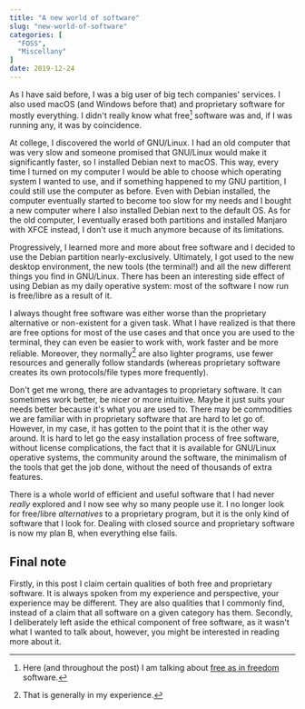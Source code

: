 ```yaml
---
title: "A new world of software"
slug: "new-world-of-software"
categories: [
  "FOSS",
  "Miscellany"
]
date: 2019-12-24
---
```


As I have said before, I was a big user of big tech companies' services. I also
used macOS (and Windows before that) and proprietary software for mostly
everything. I didn't really know what free[^fsw] software was and, if I was
running any, it was by coincidence.

[^fsw]: Here (and throughout the post) I am talking about [free as in
  freedom][fs] software.

At college, I discovered the world of GNU/Linux. I had an old computer that was
very slow and someone promised that GNU/Linux would make it significantly
faster, so I installed Debian next to macOS. This way, every time I turned on my
computer I would be able to choose which operating system I wanted to use, and
if something happened to my GNU partition, I could still use the computer as
before. Even with Debian installed, the computer eventually started to become
too slow for my needs and I bought a new computer where I also installed Debian
next to the default OS. As for the old computer, I eventually erased both
partitions and installed Manjaro with XFCE instead, I don't use it much anymore
because of its limitations.

Progressively, I learned more and more about free software and I decided to use
the Debian partition nearly-exclusively. Ultimately, I got used to the new
desktop environment, the new tools (the terminal!) and all the new different
things you find in GNU/Linux. There has been an interesting side effect of using
Debian as my daily operative system: most of the software I now run is
free/libre as a result of it.

I always thought free software was either worse than the proprietary alternative
or non-existent for a given task. What I have realized is that there are free
options for most of the use cases and that once you are used to the terminal,
they can even be easier to work with, work faster and be more reliable.
Moreover, they normally[^ime] are also lighter programs, use fewer resources and
generally follow standards (whereas proprietary software creates its own
protocols/file types more frequently).

[^ime]: That is generally in my experience.

Don't get me wrong, there are advantages to proprietary software. It can
sometimes work better, be nicer or more intuitive. Maybe it just suits your
needs better because it's what you are used to. There may be commodities we are
familiar with in proprietary software that are hard to let go of. However, in my
case, it has gotten to the point that it is the other way around. It is hard to
let go the easy installation process of free software, without license
complications, the fact that it is available for GNU/Linux operative systems,
the community around the software, the minimalism of the tools that get the job
done, without the need of thousands of extra features.

There is a whole world of efficient and useful software that I had never
*really* explored and I now see why so many people use it. I no longer look for
free/libre *alternatives* to a proprietary program, but it is the only kind of
software that I look for. Dealing with closed source and proprietary software is
now my plan B, when everything else fails.

## Final note

Firstly, in this post I claim certain qualities of both free and proprietary
software. It is always spoken from my experience and perspective, your
experience may be different. They are also qualities that I commonly find,
instead of a claim that all software on a given category has them. Secondly, I
deliberately left aside the ethical component of free software, as it wasn't
what I wanted to talk about, however, you might be interested in reading more
about it.


[fs]: <https://www.gnu.org/philosophy/free-sw.html> "What is free software? — GNU Project"
